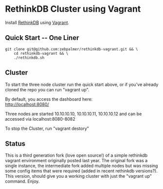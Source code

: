 # RethinkDB Cluster using Vagrant
Install [RethinkDB](http://rethinkdb.com) using [Vagrant](http://vagrantup.com).

## Quick Start -- One Liner
    git clone git@github.com:zebpalmer/rethinkdb-vagrant.git && \
        cd rethinkdb-vagrant && \
        ./rethinkdb.sh


## Cluster
To start the three node cluster run the quick start above, or if you've already cloned the repo
you can run "vagrant up". 

By default, you access the dashboard here:  
[http://localhost:8080/](http://localhost:8080/)

Three nodes are started 10.10.10.10, 10.10.10.11, 10.10.10.12 and can be accessed via localhost:8080-8082


To stop the Cluster, run "vagrant destory"


## Status
This is a third generation fork (love open source!) of a simple rethinkdb vagrant environment originally posted last year.
The original fork was a single instance, the intermediate fork added multiple nodes but was missing some config items
that were required (added in recent rethinkdb versions?). This version, should give you a working cluster with just the 
"vagrant up" command.   Enjoy. 



